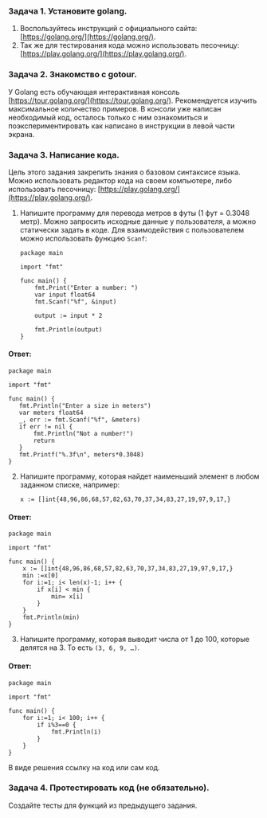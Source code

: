 
### Задача 1. Установите golang.
1. Воспользуйтесь инструкций с официального сайта: [https://golang.org/](https://golang.org/).
2. Так же для тестирования кода можно использовать песочницу: [https://play.golang.org/](https://play.golang.org/).

### Задача 2. Знакомство с gotour.
У Golang есть обучающая интерактивная консоль [https://tour.golang.org/](https://tour.golang.org/). 
Рекомендуется изучить максимальное количество примеров. В консоли уже написан необходимый код, 
осталось только с ним ознакомиться и поэкспериментировать как написано в инструкции в левой части экрана.  

### Задача 3. Написание кода. 
Цель этого задания закрепить знания о базовом синтаксисе языка. Можно использовать редактор кода 
на своем компьютере, либо использовать песочницу: [https://play.golang.org/](https://play.golang.org/).

1. Напишите программу для перевода метров в футы (1 фут = 0.3048 метр). Можно запросить исходные данные 
у пользователя, а можно статически задать в коде.
    Для взаимодействия с пользователем можно использовать функцию `Scanf`:
    ```
    package main
    
    import "fmt"
    
    func main() {
        fmt.Print("Enter a number: ")
        var input float64
        fmt.Scanf("%f", &input)
    
        output := input * 2
    
        fmt.Println(output)    
    }
    ```
 #### Ответ:
 ```
 package main

import "fmt"

func main() {
	fmt.Println("Enter a size in meters")
	var meters float64
	_, err := fmt.Scanf("%f", &meters)
	if err != nil {
		fmt.Println("Not a number!")
		return 
	}
	fmt.Printf("%.3f\n", meters*0.3048)
}
 ```
2. Напишите программу, которая найдет наименьший элемент в любом заданном списке, например:
    ```
    x := []int{48,96,86,68,57,82,63,70,37,34,83,27,19,97,9,17,}
    ```
#### Ответ:  
```
package main

import "fmt"

func main() {
	x := []int{48,96,86,68,57,82,63,70,37,34,83,27,19,97,9,17,}
	min :=x[0]
	for i:=1; i< len(x)-1; i++ {
		if x[i] < min {
			min= x[i]
		}
	}
	fmt.Println(min)
}
```

3. Напишите программу, которая выводит числа от 1 до 100, которые делятся на 3. То есть `(3, 6, 9, …)`.
#### Ответ:
```
package main

import "fmt"

func main() {
	for i:=1; i< 100; i++ {
		if i%3==0 {
			fmt.Println(i)
		}
	}
}
```

В виде решения ссылку на код или сам код. 

### Задача 4. Протестировать код (не обязательно).

Создайте тесты для функций из предыдущего задания. 
